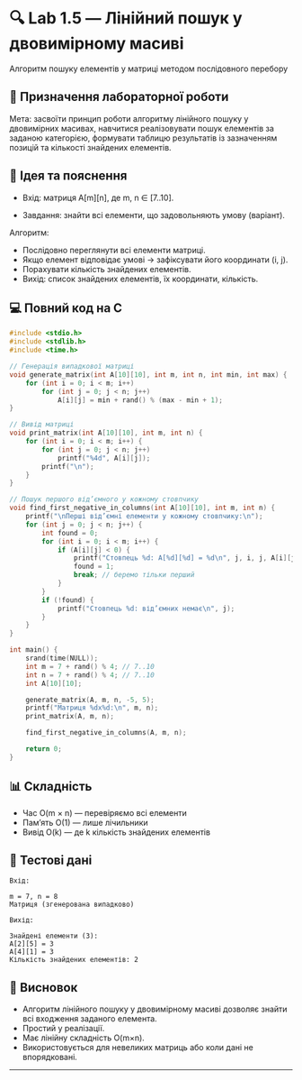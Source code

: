 # 🔍 Lab 1.5 — Лінійний пошук у двовимірному масиві
Алгоритм пошуку елементів у матриці методом послідовного перебору

## 📘 Призначення лабораторної роботи
Мета: засвоїти принцип роботи алгоритму лінійного пошуку у двовимірних масивах, 
навчитися реалізовувати пошук елементів за заданою категорією, формувати таблицю результатів із зазначенням позицій та кількості знайдених елементів.

## 🧠 Ідея та пояснення

- Вхід: матриця A[m][n], де m, n ∈ [7..10].

- Завдання: знайти всі елементи, що задовольняють умову (варіант).

Алгоритм:

- Послідовно переглянути всі елементи матриці.
- Якщо елемент відповідає умові → зафіксувати його координати (i, j).
- Порахувати кількість знайдених елементів.
- Вихід: список знайдених елементів, їх координати, кількість.



## 💻 Повний код на C
```c
#include <stdio.h>
#include <stdlib.h>
#include <time.h>

// Генерація випадкової матриці
void generate_matrix(int A[10][10], int m, int n, int min, int max) {
    for (int i = 0; i < m; i++)
        for (int j = 0; j < n; j++)
            A[i][j] = min + rand() % (max - min + 1);
}

// Вивід матриці
void print_matrix(int A[10][10], int m, int n) {
    for (int i = 0; i < m; i++) {
        for (int j = 0; j < n; j++)
            printf("%4d", A[i][j]);
        printf("\n");
    }
}

// Пошук першого від’ємного у кожному стовпчику
void find_first_negative_in_columns(int A[10][10], int m, int n) {
    printf("\nПерші від’ємні елементи у кожному стовпчику:\n");
    for (int j = 0; j < n; j++) {
        int found = 0;
        for (int i = 0; i < m; i++) {
            if (A[i][j] < 0) {
                printf("Стовпець %d: A[%d][%d] = %d\n", j, i, j, A[i][j]);
                found = 1;
                break; // беремо тільки перший
            }
        }
        if (!found) {
            printf("Стовпець %d: від’ємних немає\n", j);
        }
    }
}

int main() {
    srand(time(NULL));
    int m = 7 + rand() % 4; // 7..10
    int n = 7 + rand() % 4; // 7..10
    int A[10][10];

    generate_matrix(A, m, n, -5, 5);
    printf("Матриця %dx%d:\n", m, n);
    print_matrix(A, m, n);

    find_first_negative_in_columns(A, m, n);

    return 0;
}

```
## 📊 Складність

- Час	O(m × n) — перевіряємо всі елементи
- Пам’ять	O(1) —  лише лічильники
- Вивід	O(k) —  де k кількість знайдених елементів

## 🧪 Тестові дані
```
Вхід:

m = 7, n = 8
Матриця (згенерована випадково)

Вихід:

Знайдені елементи (3):
A[2][5] = 3
A[4][1] = 3
Кількість знайдених елементів: 2
```
## 🧘 Висновок

- Алгоритм лінійного пошуку у двовимірному масиві дозволяє знайти всі входження заданого елемента.
- Простий у реалізації.
- Має лінійну складність O(m×n).
- Використовується для невеликих матриць або коли дані не впорядковані.

---
